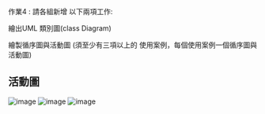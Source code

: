 作業4 : 請各組新增 以下兩項工作:

繪出UML 類別圖(class Diagram)

繪製循序圖與活動圖 (須至少有三項以上的 使用案例，每個使用案例一個循序圖與活動圖)


## 活動圖

![image](https://user-images.githubusercontent.com/113970010/206189217-d3fe81eb-019a-4610-9618-46c49cedbbf4.png)
![image](https://user-images.githubusercontent.com/113970010/206189322-b1668394-ead3-439e-9ff4-e9b92a5c3531.png)
![image](https://user-images.githubusercontent.com/113970010/206189816-d5bab339-ac5e-49ed-98f6-20ce4680e9ed.png)

